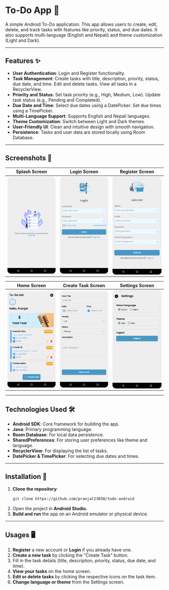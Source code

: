 # To-Do App 📝

A simple Android To-Do application. This app allows users to create, edit, delete, and track tasks with features like priority, status, and due dates. It also supports multi-language (English and Nepali) and
theme customization (Light and Dark).

---

## Features ✨

- **User Authentication**: Login and Register functionality.
- **Task Management**: Create tasks with title, description, priority, status, due date, and time. Edit and delete tasks. View all tasks in a RecyclerView.
- **Priority and Status**: Set task priority (e.g., High, Medium, Low). Update task status (e.g., Pending and Completed).
- **Due Date and Time**: Select due dates using a DatePicker. Set due times using a TimePicker.
- **Multi-Language Support**: Supports English and Nepali languages.
- **Theme Customization**: Switch between Light and Dark themes.
- **User-Friendly UI**: Clean and intuitive design with smooth navigation.
- **Persistence**: Tasks and user data are stored locally using Room Database.

---

## Screenshots 📸

| Splash Screen | Login Screen | Register Screen |
|---------------|--------------|-----------------|
| <img src="screenshots/splash.png" width="200"> | <img src="screenshots/login.png" width="200"> | <img src="screenshots/register.png" width="200"> |

| Home Screen | Create Task Screen | Settings Screen |
|-------------|--------------------|-----------------|
| <img src="screenshots/home.png" width="200"> | <img src="screenshots/create_task.png" width="200"> | <img src="screenshots/settings_page.png" width="200"> |

---

## Technologies Used 🛠️

- **Android SDK**: Core framework for building the app.
- **Java**: Primary programming language.
- **Room Database**: For local data persistence.
- **SharedPreferences**: For storing user preferences like theme and language.
- **RecyclerView**: For displaying the list of tasks.
- **DatePicker & TimePicker**: For selecting due dates and times.

---

## Installation 🚀

1. **Clone the repository**:
   ```bash
   git clone https://github.com/pranjal23030/todo-android
2. Open the project in **Android Studio.**
3. **Build and run** the app on an Android emulator or physical device.

---

## Usages 🖥️

1. **Register** a new account or **Login** if you already have one.
2. **Create a new task** by clicking the "Create Task" button.
3. Fill in the task details (title, description, priority, status, due date, and time).
4. **View your tasks** on the home screen.
5. **Edit or delete tasks** by clicking the respective icons on the task item.
6. **Change language or theme** from the Settings screen.
